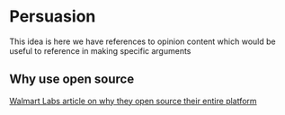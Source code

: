 # Persuasion

This idea is here we have references to opinion content which would be useful to reference in making specific arguments

## Why use open source
[Walmart Labs article on why they open source their entire platform](https://medium.com/walmartlabs/beyond-open-source-walmartlabs-e690c934fe35)